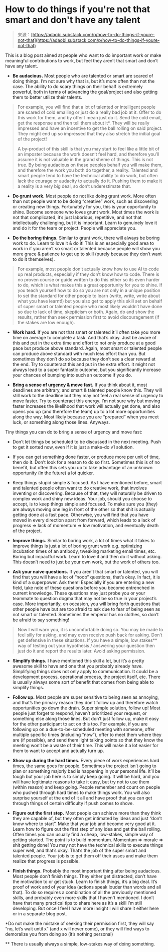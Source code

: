 <!--yml
category: 未分类
date: 2024-05-27 15:22:12
-->

# How to do things if you're not that smart and don't have any talent

> 来源：[https://adaobi.substack.com/p/how-to-do-things-if-youre-not-that](https://adaobi.substack.com/p/how-to-do-things-if-youre-not-that)

This is a blog post aimed at people who want to do important work or make meaningful contributions to work, but feel they aren’t that smart and don’t have any talent. 

*   **Be audacious.** Most people who are talented or smart are scared of doing things. I’m not sure why that is, but it’s more often than not the case. The ability to do scary things on their behalf is extremely powerful, both in terms of advancing the goal/project and also getting them to better utilize their talents.

> For example, you will find that a lot of talented or intelligent people are scared of cold emailing or just do a really bad job at it. Offer to do this work for them, and by offer I mean just do it. Send the cold email, get the response and then tell them about it*. They will be really impressed and have an incentive to get the ball rolling on said project. They might end up so impressed that they also stretch the initial goal of the project!
> 
> A by-product of this skill is that you may start to feel like a little bit of an imposter because the work doesn’t feel hard, and therefore you’ll assume it is not valuable in the grand sheme of things. This is not true. By being audacious on these peoples behalf you will make them, and therefore the work you both do together, a reality. Talented and smart people tend to have the technical ability to do work, but often lack the courage or audacity to actually do it. Pushing them to make it a reality is a very big deal, so don’t underestimate that.

*   **Do grunt work.** Most people do not like doing grunt work. More often than not people want to be doing “creative” work, such as discovering or creating new things. Fortunately for you, this is your opportunity to shine. Become someone who loves grunt work. Most times the work is not that complicated, it’s just laborious, repetitive, and not that intellectually challenging, but it is important. Learn to genuinely love it and do it for the team or project. People will appreciate you.

*   **Do the boring things.** Similar to grunt work, there will always be boring work to do. Learn to love it & do it! This is an especially good area to work in if you aren’t so smart or talented because people will show you more grace & patience to get up to skill (purely because they don’t want to do it themselves).

> For example, most people don’t actually know how to use AI to code up real products, especially if they don’t know how to code. There is no proven course or guide written to do this either so its even harder to do, which is what makes this a great opportunity for you to shine. If you teach yourself how to do so you are not only in a unique position to set the standard for other people to learn (write, write, write about what you have learnt!) but you also get to apply this skill set on behalf of super smart or talented people who most likely wouldn’t have done so due to lack of time, skepticism or both. Again, do and show the results, rather than seek permission first to avoid discouragement (if the stakes are low enough).

*   **Work hard.** If you are not that smart or talented it’ll often take you more time on average to complete a task. And that’s okay. Just be aware of this and put in the extra time and effort to not only produce at a good pace but produce above standard. Again, most smart or talented people can produce above standard with much less effort than you. But sometimes they don’t do so because they don’t see a clear reward at the end. Try to counteract this and put in the extra effort. It might not always lead to a super fantastic outcome, but you significantly increase your chances of bumping into such an outcome if you do.

*   **Bring a sense of urgency & move fast.** If you think about it, most deadlines are arbitrary, and smart & talented people know this. They will still work to the deadline but they may not feel a real sense of urgency to move faster. Try to counteract this energy. I’m not sure why but moving faster increases the likelihood that work will actually get done, and also opens you up (and therefore the team) up to a lot more opportunities along the way. Most likely because you are “prepared” when you meet luck, or something along those lines. Anyways.

Tiny things you can do to bring a sense of urgency and move fast:

*   Don’t let things be scheduled to be discussed in the next meeting. Push to get it sorted now, even if it is just a make-do v1 solution.

*   If you can get something done faster, or produce more per unit of time, then do it. Don’t look for a reason to do so first. Sometimes this is of no benefit, but often this sets you up to take advantage of an unknown opportunity (in the future) a lot quicker.

*   Keep things stupid simple & focused. As I have mentioned before, smart and talented people often want to do creative work, that involves inventing or discovering. Because of that, they will naturally be driven to complex work and shiny new ideas. Your job, should you choose to accept, is to keep things simple and focused. To make sure you (they) are always moving one leg in front of the other so that shit is actually getting done at a fast pace. Otherwise, you will find that you have moved in every direction apart from forward, which leads to a lack of progress => lack of momentum => low motivation, and eventually death of the project. 

*   **Improve things.** Similar to boring work, a lot of times what it takes to improve things is just a lot of boring grunt work e.g. optimizing incubation times of an antibody, tweaking marketing email times, etc. Boring but impactful work. Learn to love it and then do it without asking. This doesn’t need to just be your own work, but the work of others too.

*   **Ask your naive questions.** If you aren’t that smart or talented, you will find that you will have a lot of “noob” questions, that’s okay. In fact, it is kind of a superpower. Ask them! Especially if you are entering a new field, take note of these questions before you become entrenched in current knowledge. These questions may just probe you or your teammate to question dogma that may not be so true in your project’s case. More importantly, on occasion, you will bring forth questions that other people have but are too afraid to ask due to fear of being seen as not smart or talented. Sometimes the emperor has no clothes, so don’t be afraid to say something!

> Now I will warn you, it is uncomfortable doing so. You may be made to feel silly for asking, and may even receive push back for asking. Don’t get defensive in these situations. If you have a simple, low stakes** way of testing out your hypothesis / answering your question then just do it and report the results later. Avoid asking permission.

*   **Simplify things.** I have mentioned this skill a lot, but it’s a pretty awesome skill to have and one that you probably already have. Simplifying things does not only apply to communication. It could be a development process, operational process, the project itself, etc. There is usually always some sort of benefit that comes from being able to simplify things.

*   **Follow up.** Most people are super sensitive to being seen as annoying, and that’s the primary reason they don’t follow up and therefore watch opportunities go down the drain. Super simple solution, follow up! Most people just forget to respond, haven’t prioritized your request, or something else along those lines. But don’t just follow up, make it easy for the other participant to act on this too. For example, if you are following up on a due-to-be-scheduled meeting with someone, offer multiple specific times (including “now”), offer to meet them where they are (if possible), and send them light talking points so that they know the meeting won’t be a waste of their time. This will make it a lot easier for them to want to accept and actually turn up.

*   **Show up during the hard times.** Every piece of work experiences hard times, the same goes for people. Sometimes the project isn’t going to plan or something majorly bad is happening in your personal life. It’ll be tough but your job here is to simply keep going. It will be hard, and you will have legitimate reasons to take it easy, but try not to use them (within reason) and keep going. People remember and count on people who pushed through hard times to make things work. You will also surprise yourself at the end of it all and have proof that you can get through things of certain difficulty if push comes to shove.

*   **Figure out the first step.** Most people can achieve more than they think they are capable of, but they often get intimated by ideas and just “don’t know where to start”. Make that your job and become very good at it. Learn how to figure out the first step of any idea and get the ball rolling. Often times you can usually find a cheap, low-stakes, simple way of getting started. The point is to build momentum. Momentum => morale => shit getting done! You may not have the technical skills to execute things super well, and that’s okay. That’s the job of the super smart and talented people. Your job is to get them off their asses and make them realize that progress is possible.

*   **Finish things.** Probably the most important thing after being audacious. Most people don’t finish things. They either get distracted, don’t have the motivation to or get stuck. Learn to finish things, it’s a big deal. It’s proof of work and of your idea (actions speak louder than words and all that). To do so requires a combination of all the previously mentioned skills, and probably even more skills that I haven't mentioned. I don’t have that many practical tips to share here as it’s a skill I’m still developing. But once I feel I have more insight I will share it either here or in a separate blog post.  

*Do not make the mistake of seeking their permission first, they will say “no, let’s wait until x” (and x will never come), or they will find ways to demoralize you from doing so (it’s nothing personal)

** There is usually always a simple, low-stakes way of doing something.